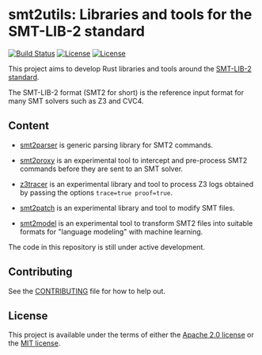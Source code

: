# smt2utils: Libraries and tools for the SMT-LIB-2 standard

[![Build Status](https://github.com/facebookincubator/smt2utils/workflows/Rust/badge.svg)](https://github.com/facebookincubator/smt2utils/actions?query=workflow%3ARust)
[![License](https://img.shields.io/badge/license-Apache-green.svg)](LICENSE-APACHE)
[![License](https://img.shields.io/badge/license-MIT-green.svg)](LICENSE-MIT)

This project aims to develop Rust libraries and tools around the [SMT-LIB-2
standard](http://smtlib.cs.uiowa.edu/language.shtml).

The SMT-LIB-2 format (SMT2 for short) is the reference input format for many SMT solvers such
as Z3 and CVC4.

## Content

* [smt2parser](smt2parser) is generic parsing library for SMT2 commands.

* [smt2proxy](smt2proxy) is an experimental tool to intercept and pre-process SMT2
  commands before they are sent to an SMT solver.

* [z3tracer](z3tracer) is an experimental library and tool to process Z3 logs obtained by
  passing the options `trace=true proof=true`.

* [smt2patch](smt2patch) is an experimental library and tool to modify SMT files.

* [smt2model](smt2model) is an experimental tool to transform SMT2 files into suitable
  formats for "language modeling" with machine learning.

The code in this repository is still under active development.

## Contributing

See the [CONTRIBUTING](CONTRIBUTING.md) file for how to help out.

## License

This project is available under the terms of either the [Apache 2.0
license](LICENSE-APACHE) or the [MIT license](LICENSE-MIT).
